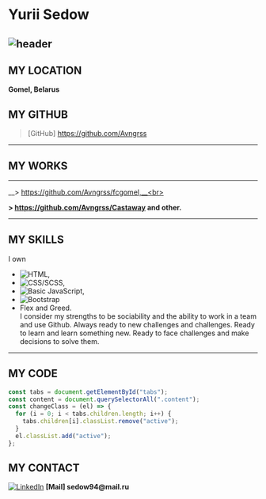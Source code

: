 # Yurii Sedow
![header](https://github.com/Avngrss/BEM/blob/master/Untitled.png)
---

## MY LOCATION
__Gomel, Belarus__

## MY GITHUB

> [GitHub] https://github.com/Avngrss

---

## MY WORKS

---

__> https://github.com/Avngrss/fcgomel,__<br>

__> https://github.com/Avngrss/Castaway and other.__

---

## MY SKILLS

I own 
- ![HTML](https://img.shields.io/badge/-HTML-E9967A), 
- ![CSS/SCSS](https://img.shields.io/badge/CSS-SCSS-4682B4), 
- ![Basic JavaScript](https://img.shields.io/badge/-JavaScript-FFFF00), 
- ![Bootstrap](https://img.shields.io/badge/-Bootstrap-8A2BE2)
- Flex and Greed. <br>
I consider my strengths to be sociability and the ability to work in a team and use Github. Always ready to new challenges and challenges. Ready to learn and learn something new. Ready to face challenges and make decisions to solve them.

---
## MY CODE
```javascript
const tabs = document.getElementById("tabs");
const content = document.querySelectorAll(".content");
const changeClass = (el) => {
  for (i = 0; i < tabs.children.length; i++) {
    tabs.children[i].classList.remove("active");
  }
  el.classList.add("active");
};
```
## MY CONTACT

[![LinkedIn](https://img.shields.io/badge/-LinkedIn-1E90FF?style=for-the-badge&logo=LinkedIn&color=007BB6)](https://www.linkedin.com/in/yuri-sedow)
__[Mail] sedow94@mail.ru__
